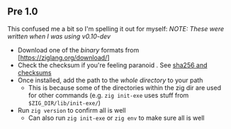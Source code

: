 ## Pre 1.0
This confused me a bit so I'm spelling it out for myself:
*NOTE: These were written when I was using v0.10-dev*

- Download one of the *binary* formats from [https://ziglang.org/download/]
- Check the checksum if you're feeling paranoid . See [sha256 and checksums](Tech/Software/Operating%20Systems/Unix/Commands%20Cheatsheet.md#sha256%20and%20checksums)
- Once installed, add the path to the *whole directory* to your path
    - This is because some of the directories within the zig dir are used for other commands (e.g. `zig init-exe` uses stuff from `$ZIG_DIR/lib/init-exe/`)
- Run `zig version` to confirm all is well
    - Can also run `zig init-exe` or `zig env` to make sure all is well